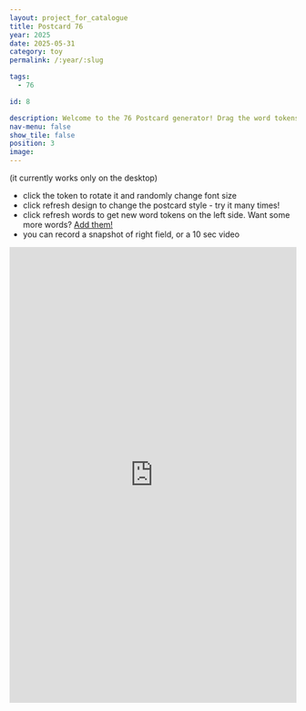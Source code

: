 ```yaml
---
layout: project_for_catalogue
title: Postcard 76
year: 2025
date: 2025-05-31
category: toy
permalink: /:year/:slug

tags:
  - 76

id: 8

description: Welcome to the 76 Postcard generator! Drag the word tokens you like from left to right field, and make your own word combination.
nav-menu: false
show_tile: false
position: 3
image: 
---
```


(it currently works only on the desktop)
- click the token to rotate it and randomly change font size
- click refresh design to change the postcard style - try it many times!
- click refresh words to get new word tokens on the left side. Want some more words? [Add them!](https://docs.google.com/spreadsheets/d/1unpl1svST14ytiaSq0cAIljocztxb_P8dgYK99xs48k/edit?gid=0#gid=0)
- you can record a snapshot of right field, or a 10 sec video

<iframe  src="https://editor.p5js.org/davinel000/full/T3-ax7ktl"
         loading="lazy"
         allow="fullscreen"
         style="border:0;
                width:100%;
                height:calc(100vh - 64px);   
                max-height:800px;            
                display:block"></iframe>